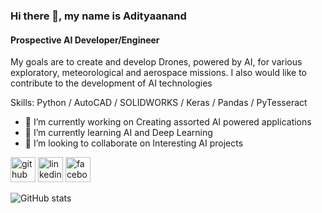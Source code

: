 ### Hi there 👋, my name is Adityaanand
#### Prospective AI Developer/Engineer
My goals are to create and develop Drones, powered by AI, for various exploratory, meteorological and aerospace missions. I also would like to contribute to the development of AI technologies

Skills: Python / AutoCAD / SOLIDWORKS / Keras / Pandas / PyTesseract

- 🔭 I’m currently working on Creating assorted AI powered applications 
- 🌱 I’m currently learning AI and Deep Learning 
- 👯 I’m looking to collaborate on Interesting AI projects 


[<img src='https://cdn.jsdelivr.net/npm/simple-icons@3.0.1/icons/github.svg' alt='github' height='40'>](https://github.com/adityaanandsankaran)  [<img src='https://cdn.jsdelivr.net/npm/simple-icons@3.0.1/icons/linkedin.svg' alt='linkedin' height='40'>](https://www.linkedin.com/in/adityaanand-sankaran/)  [<img src='https://cdn.jsdelivr.net/npm/simple-icons@3.0.1/icons/facebook.svg' alt='facebook' height='40'>](https://www.facebook.com/Adityaanand_Sankaran)  

![GitHub stats](https://github-readme-stats.vercel.app/api?username=adityaanandsankaran&show_icons=true)  

